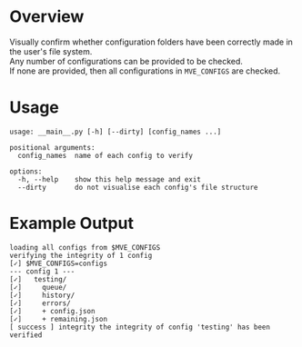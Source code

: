 # Overview

Visually confirm whether configuration folders have been correctly made in the user's file system.  
Any number of configurations can be provided to be checked.  
If none are provided, then all configurations in `MVE_CONFIGS` are checked.

# Usage

```
usage: __main__.py [-h] [--dirty] [config_names ...]

positional arguments:
  config_names  name of each config to verify

options:
  -h, --help    show this help message and exit
  --dirty       do not visualise each config's file structure
```

# Example Output

```
loading all configs from $MVE_CONFIGS
verifying the integrity of 1 config
[✓] $MVE_CONFIGS=configs
--- config 1 ---
[✓]   testing/
[✓]     queue/
[✓]     history/
[✓]     errors/
[✓]     + config.json
[✓]     + remaining.json
[ success ] integrity the integrity of config 'testing' has been verified
```
